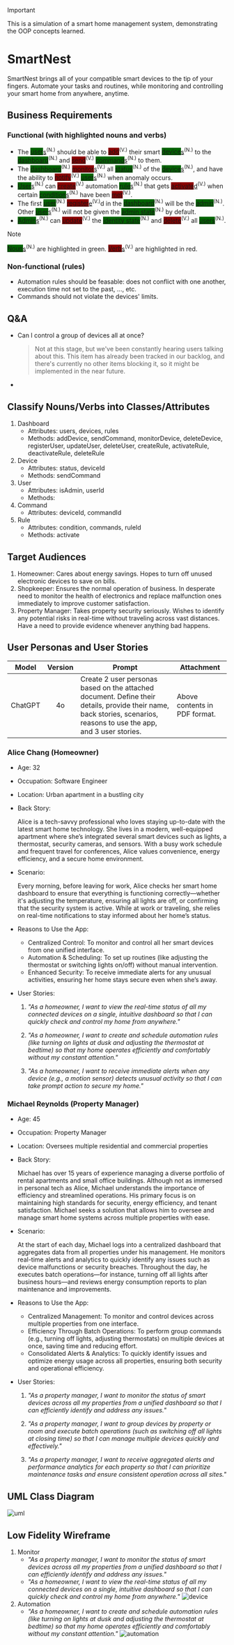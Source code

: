> [!IMPORTANT]
> This is a simulation of a smart home management system, demonstrating the OOP concepts learned.

# SmartNest
SmartNest brings all of your compatible smart devices to the tip of your fingers. Automate your tasks and routines, while monitoring and controlling your smart home from anywhere, anytime.

## Business Requirements
### Functional (with highlighted nouns and verbs)

- The <ins><n>user</n>s</ins><sup>(N.)</sup> should be able to <ins><v>add</v></ins><sup>(V.)</sup> their smart <ins><n>device</n>s</ins><sup>(N.)</sup> to the <ins><n>dashboard</n></ins><sup>(N.)</sup> and <ins><v>send</v></ins><sup>(V.)</sup> <ins><n>command</n>s</ins><sup>(N.)</sup> to them.
- The <ins><n>dashboard</n></ins><sup>(N.)</sup> <ins><v>monitor</v>s</ins><sup>(V.)</sup> all <ins><n>status</n></ins><sup>(N.)</sup> of the <ins><n>device</n>s</ins><sup>(N.)</sup>, and have the ability to <ins><v>notify</v></ins><sup>(V.)</sup> <ins><n>user</n>s</ins><sup>(N.)</sup> when anomaly occurs.
- <ins><n>User</n>s</ins><sup>(N.)</sup> can <ins><v>create</v></ins><sup>(V.)</sup> automation <ins><n>rule</n>s</ins><sup>(N.)</sup> that gets <ins><v>activate</v>d</ins><sup>(V.)</sup> when certain <ins><n>condition</n>s</ins><sup>(N.)</sup> have been <ins><v>met</v></ins><sup>(V.)</sup>.
- The first <ins><n>user</n></ins><sup>(N.)</sup> <ins><v>register</v>e</ins><sup>(V.)</sup>d in the <ins><n>dashboard</n></ins><sup>(N.)</sup> will be the <ins><n>admin</n></ins><sup>(N.)</sup>. Other <ins><n>user</n>s</ins><sup>(N.)</sup> will not be given the <ins><n>admin state</n></ins><sup>(N.)</sup> by default.
- <ins><n>Admin</n>s</ins><sup>(N.)</sup> can <ins><v>update</v></ins><sup>(V.)</sup> the <ins><n>identity state</n></ins><sup>(N.)</sup> and <ins><v>delete</v></ins><sup>(V.)</sup> all <ins><n>users</n></ins><sup>(N.)</sup>.

> [!NOTE]
> <ins><n>Noun</n>s</ins><sup>(N.)</sup> are highlighted in green. <ins><v>Verb</v>s</ins><sup>(V.)</sup> are highlighted in red.

### Non-functional (rules)
- Automation rules should be feasable: does not conflict with one another, execution time not set to the past, ..., etc.
- Commands should not violate the devices' limits.

## Q&A
- Can I control a group of devices all at once?
    > Not at this stage, but we've been constantly hearing users talking about this. This item has already been tracked in our backlog, and there's currently no other items blocking it, so it might be implemented in the near future.
- 

## Classify Nouns/Verbs into Classes/Attributes
1. Dashboard
    - Attributes: users, devices, rules
    - Methods: addDevice, sendCommand, monitorDevice, deleteDevice, registerUser, updateUser, deleteUser, createRule, activateRule, deactivateRule, deleteRule
2. Device
    - Attributes: status, deviceId
    - Methods: sendCommand
3. User
    - Attributes: isAdmin, userId
    - Methods:
4. Command
    - Attributes: deviceId, commandId
5. Rule
    - Attributes: condition, commands, ruleId
    - Methods: activate

## Target Audiences
1. Homeowner: Cares about energy savings. Hopes to turn off unused electronic devices to save on bills.
2. Shopkeeper: Ensures the normal operation of business. In desperate need to monitor the health of electronics and replace malfunction ones immediately to improve customer satisfaction.
3. Property Manager: Takes property security seriously. Wishes to identify any potential risks in real-time without traveling across vast distances. Have a need to provide evidence whenever anything bad happens.

## User Personas and User Stories
| Model | Version | Prompt | Attachment |
|:-----:|:-------:|--------|------------|
| ChatGPT | 4o | Create 2 user personas based on the attached document. Define their details, provide their name, back stories, scenarios, reasons to use the app, and 3 user stories. | Above contents in PDF format. |

### Alice Chang (Homeowner)
- Age: 32
- Occupation: Software Engineer
- Location: Urban apartment in a bustling city
- Back Story:

    Alice is a tech-savvy professional who loves staying up-to-date with the latest smart home technology. She lives in a modern, well-equipped apartment where she’s integrated several smart devices such as lights, a thermostat, security cameras, and sensors. With a busy work schedule and frequent travel for conferences, Alice values convenience, energy efficiency, and a secure home environment.

- Scenario:

    Every morning, before leaving for work, Alice checks her smart home dashboard to ensure that everything is functioning correctly—whether it's adjusting the temperature, ensuring all lights are off, or confirming that the security system is active. While at work or traveling, she relies on real-time notifications to stay informed about her home’s status.

- Reasons to Use the App:

    - Centralized Control: To monitor and control all her smart devices from one unified interface.
    - Automation & Scheduling: To set up routines (like adjusting the thermostat or switching lights on/off) without manual intervention.
    - Enhanced Security: To receive immediate alerts for any unusual activities, ensuring her home stays secure even when she’s away.

- User Stories:

    1. *"As a homeowner, I want to view the real-time status of all my connected devices on a single, intuitive dashboard so that I can quickly check and control my home from anywhere."*

    2. *"As a homeowner, I want to create and schedule automation rules (like turning on lights at dusk and adjusting the thermostat at bedtime) so that my home operates efficiently and comfortably without my constant attention."*

    3. *"As a homeowner, I want to receive immediate alerts when any device (e.g., a motion sensor) detects unusual activity so that I can take prompt action to secure my home."*

### Michael Reynolds (Property Manager)
- Age: 45
- Occupation: Property Manager
- Location: Oversees multiple residential and commercial properties

- Back Story:

    Michael has over 15 years of experience managing a diverse portfolio of rental apartments and small office buildings. Although not as immersed in personal tech as Alice, Michael understands the importance of efficiency and streamlined operations. His primary focus is on maintaining high standards for security, energy efficiency, and tenant satisfaction. Michael seeks a solution that allows him to oversee and manage smart home systems across multiple properties with ease.

- Scenario:

    At the start of each day, Michael logs into a centralized dashboard that aggregates data from all properties under his management. He monitors real-time alerts and analytics to quickly identify any issues such as device malfunctions or security breaches. Throughout the day, he executes batch operations—for instance, turning off all lights after business hours—and reviews energy consumption reports to plan maintenance and improvements.

- Reasons to Use the App:

    - Centralized Management: To monitor and control devices across multiple properties from one interface.
    - Efficiency Through Batch Operations: To perform group commands (e.g., turning off lights, adjusting thermostats) on multiple devices at once, saving time and reducing effort.
    - Consolidated Alerts & Analytics: To quickly identify issues and optimize energy usage across all properties, ensuring both security and operational efficiency.

- User Stories:

    1. *"As a property manager, I want to monitor the status of smart devices across all my properties from a unified dashboard so that I can efficiently identify and address any issues."*

    2. *"As a property manager, I want to group devices by property or room and execute batch operations (such as switching off all lights at closing time) so that I can manage multiple devices quickly and effectively."*

    3. *"As a property manager, I want to receive aggregated alerts and performance analytics for each property so that I can prioritize maintenance tasks and ensure consistent operation across all sites."*

## UML Class Diagram
![uml](./assets/images/uml.png)

## Low Fidelity Wireframe
1. Monitor
    - *"As a property manager, I want to monitor the status of smart devices across all my properties from a unified dashboard so that I can efficiently identify and address any issues."*
    - *"As a homeowner, I want to view the real-time status of all my connected devices on a single, intuitive dashboard so that I can quickly check and control my home from anywhere."*
    ![device](./assets/images/wireframe_device.png)
2. Automation
    - *"As a homeowner, I want to create and schedule automation rules (like turning on lights at dusk and adjusting the thermostat at bedtime) so that my home operates efficiently and comfortably without my constant attention."*
    ![automation](./assets/images/wireframe_rule.png)


<style>
v { background-color: DarkRed }
n { background-color: DarkGreen }
</style>